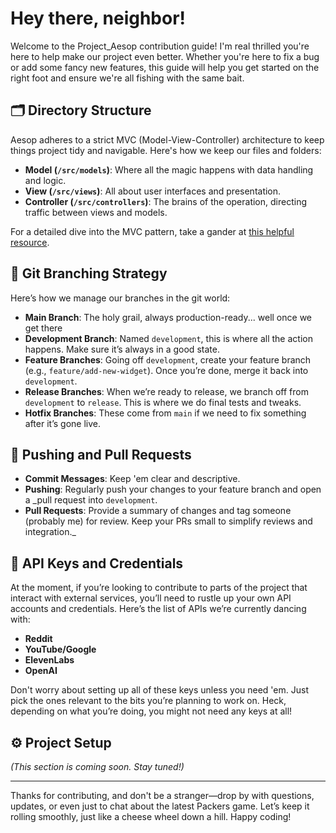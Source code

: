 # Hey there, neighbor!

Welcome to the Project_Aesop contribution guide! I'm real thrilled you're here to help make our project even better. Whether you're here to fix a bug or add some fancy new features, this guide will help you get started on the right foot and ensure we're all fishing with the same bait.

## 🗂 Directory Structure

Aesop adheres to a strict MVC (Model-View-Controller) architecture to keep things project tidy and navigable. Here's how we keep our files and folders:

- **Model (`/src/models`)**: Where all the magic happens with data handling and logic.
- **View (`/src/views`)**: All about user interfaces and presentation.
- **Controller (`/src/controllers`)**: The brains of the operation, directing traffic between views and models.

For a detailed dive into the MVC pattern, take a gander at [this helpful resource](https://www.freecodecamp.org/news/the-model-view-controller-pattern-mvc-architecture-and-frameworks-explained/).

## 🌾 Git Branching Strategy

Here’s how we manage our branches in the git world:
- **Main Branch**: The holy grail, always production-ready... well once we get there
- **Development Branch**: Named `development`, this is where all the action happens. Make sure it’s always in a good state.
- **Feature Branches**: Going off `development`, create your feature branch (e.g., `feature/add-new-widget`). Once you’re done, merge it back into `development`.
- **Release Branches**: When we’re ready to release, we branch off from `development` to `release`. This is where we do final tests and tweaks.
- **Hotfix Branches**: These come from `main` if we need to fix something after it’s gone live.

## 🔄 Pushing and Pull Requests

- **Commit Messages**: Keep 'em clear and descriptive.
- **Pushing**: Regularly push your changes to your feature branch and open a _pull request into `development`.
- **Pull Requests**: Provide a summary of changes and tag someone (probably me) for review. Keep your PRs small to simplify reviews and integration._

## 🔑 API Keys and Credentials

At the moment, if you’re looking to contribute to parts of the project that interact with external services, you’ll need to rustle up your own API accounts and credentials. Here’s the list of APIs we’re currently dancing with:
- **Reddit**
- **YouTube/Google**
- **ElevenLabs**
- **OpenAI**

Don't worry about setting up all of these keys unless you need 'em. Just pick the ones relevant to the bits you’re planning to work on. Heck, depending on what you’re doing, you might not need any keys at all!


## ⚙️ Project Setup

*(This section is coming soon. Stay tuned!)*

---

Thanks for contributing, and don't be a stranger—drop by with questions, updates, or even just to chat about the latest Packers game. Let’s keep it rolling smoothly, just like a cheese wheel down a hill. Happy coding!
